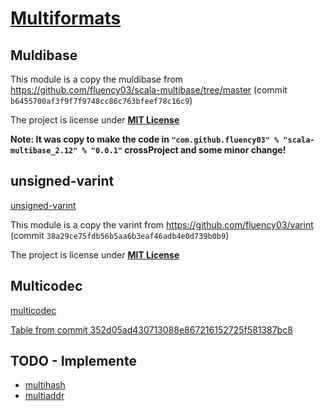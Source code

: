 # [Multiformats](https://multiformats.io/)


## Muldibase

This module is a copy the muldibase from  https://github.com/fluency03/scala-multibase/tree/master (commit `b6455700af3f9f7f9748cc86c763bfeef78c16c9`)

The project is license under [**MIT License**](https://github.com/fluency03/scala-multibase/blob/master/LICENSE)

**Note: It was copy to make the code in `"com.github.fluency03" % "scala-multibase_2.12" % "0.0.1"` crossProject and some minor change!**

## unsigned-varint

[unsigned-varint](https://github.com/multiformats/unsigned-varint)

This module is a copy the varint from  https://github.com/fluency03/varint (commit `38a29ce75fdb56b5aa6b3eaf46adb4e0d739b0b9`)

The project is license under [**MIT License**](https://github.com/fluency03/scala-multibase/blob/master/LICENSE)

## Multicodec

[multicodec](https://github.com/multiformats/multicodec)

[Table from commit 352d05ad430713088e867216152725f581387bc8](https://github.com/multiformats/multicodec/blob/352d05ad430713088e867216152725f581387bc8/table.csv)

## TODO - Implemente

- [multihash](https://github.com/multiformats/multihash)
- [multiaddr](https://github.com/multiformats/multiaddr)